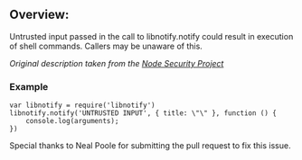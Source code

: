 ## Overview:
Untrusted input passed in the call to libnotify.notify could result in execution of shell commands. Callers may be unaware of this.

_Original description taken from the [Node Security Project](https://nodesecurity.io/)_

### Example
```
var libnotify = require('libnotify')
libnotify.notify('UNTRUSTED INPUT', { title: \"\" }, function () {
    console.log(arguments);
})
```

Special thanks to Neal Poole for submitting the pull request to fix this issue.
